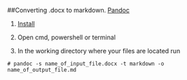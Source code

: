 ##Converting .docx to markdown. 
[Pandoc]( http://pandoc.org/)


1. [Install](http://pandoc.org/installing.html)

2. Open cmd, powershell or terminal

3. In the working directory where your files are located run 

`# pandoc -s name_of_input_file.docx -t markdown -o name_of_output_file.md`
